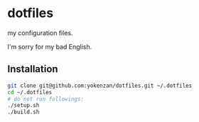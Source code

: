 # dotfiles

my configuration files.

I'm sorry for my bad English.

## Installation

```bash
git clone git@github.com:yokenzan/dotfiles.git ~/.dotfiles
cd ~/.dotfiles
# do not run followings:
./setup.sh
./build.sh
```
